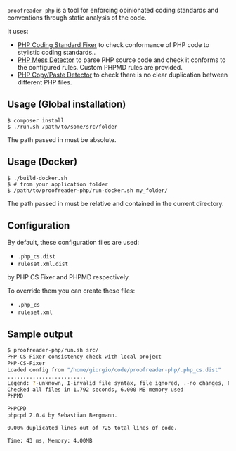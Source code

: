 `proofreader-php` is a tool for enforcing opinionated coding standards and conventions through static analysis of the code.

It uses:
- [PHP Coding Standard Fixer](https://github.com/FriendsOfPHP/PHP-CS-Fixer) to check conformance of PHP code to stylistic coding standards..
- [PHP Mess Detector](https://phpmd.org) to parse PHP source code and check it conforms to the configured rules. Custom PHPMD rules are provided.
- [PHP Copy/Paste Detector](https://github.com/sebastianbergmann/phpcpd) to check there is no clear duplication between different PHP files.

## Usage (Global installation)

```
$ composer install
$ ./run.sh /path/to/some/src/folder
```

The path passed in must be absolute.

## Usage (Docker)

```
$ ./build-docker.sh
$ # from your application folder
$ /path/to/proofreader-php/run-docker.sh my_folder/
```

The path passed in must be relative and contained in the current directory.

## Configuration

By default, these configuration files are used:

- `.php_cs.dist`
- `ruleset.xml.dist`

by PHP CS Fixer and PHPMD respectively.

To override them you can create these files:

- `.php_cs`
- `ruleset.xml`

## Sample output

```bash
$ proofreader-php/run.sh src/
PHP-CS-Fixer consistency check with local project
PHP-CS-Fixer
Loaded config from "/home/giorgio/code/proofreader-php/.php_cs.dist"
.........................
Legend: ?-unknown, I-invalid file syntax, file ignored, .-no changes, F-fixed, E-error
Checked all files in 1.792 seconds, 6.000 MB memory used
PHPMD

PHPCPD
phpcpd 2.0.4 by Sebastian Bergmann.

0.00% duplicated lines out of 725 total lines of code.

Time: 43 ms, Memory: 4.00MB
```


